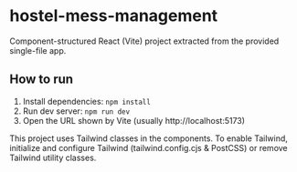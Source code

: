 # hostel-mess-management

Component-structured React (Vite) project extracted from the provided single-file app.

## How to run
1. Install dependencies: `npm install`
2. Run dev server: `npm run dev`
3. Open the URL shown by Vite (usually http://localhost:5173)

This project uses Tailwind classes in the components. To enable Tailwind, initialize and configure Tailwind (tailwind.config.cjs & PostCSS) or remove Tailwind utility classes.
